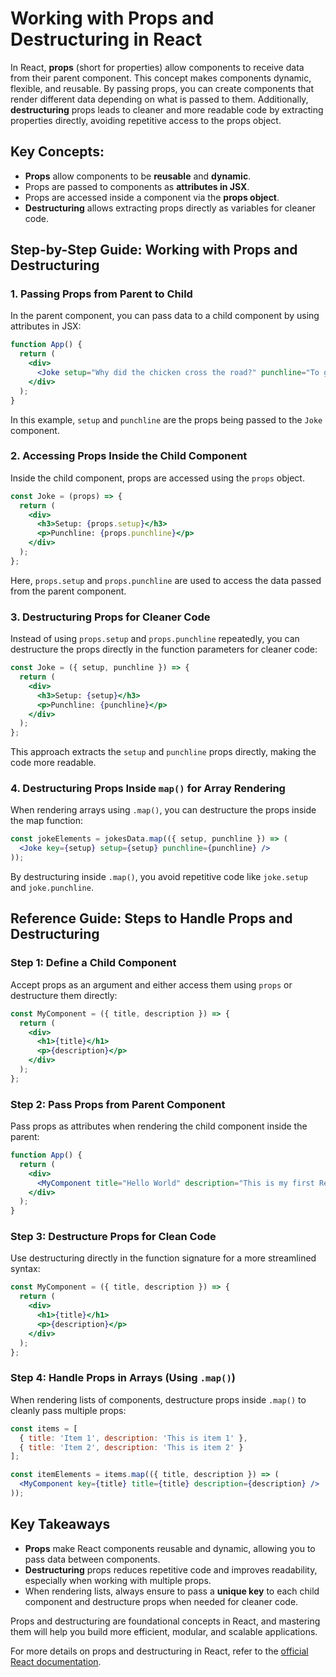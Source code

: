 # Working with Props and Destructuring in React

In React, **props** (short for properties) allow components to receive data from their parent component. This concept makes components dynamic, flexible, and reusable. By passing props, you can create components that render different data depending on what is passed to them. Additionally, **destructuring** props leads to cleaner and more readable code by extracting properties directly, avoiding repetitive access to the props object.


## Key Concepts:
- **Props** allow components to be **reusable** and **dynamic**.
- Props are passed to components as **attributes in JSX**.
- Props are accessed inside a component via the **props object**.
- **Destructuring** allows extracting props directly as variables for cleaner code.


## Step-by-Step Guide: Working with Props and Destructuring


### 1. Passing Props from Parent to Child
In the parent component, you can pass data to a child component by using attributes in JSX:

```jsx
function App() {
  return (
    <div>
      <Joke setup="Why did the chicken cross the road?" punchline="To get to the other side!" />
    </div>
  );
}
```

In this example, `setup` and `punchline` are the props being passed to the `Joke` component.


### 2. Accessing Props Inside the Child Component
Inside the child component, props are accessed using the `props` object.

```jsx
const Joke = (props) => {
  return (
    <div>
      <h3>Setup: {props.setup}</h3>
      <p>Punchline: {props.punchline}</p>
    </div>
  );
};
```

Here, `props.setup` and `props.punchline` are used to access the data passed from the parent component.


### 3. Destructuring Props for Cleaner Code
Instead of using `props.setup` and `props.punchline` repeatedly, you can destructure the props directly in the function parameters for cleaner code:

```jsx
const Joke = ({ setup, punchline }) => {
  return (
    <div>
      <h3>Setup: {setup}</h3>
      <p>Punchline: {punchline}</p>
    </div>
  );
};
```

This approach extracts the `setup` and `punchline` props directly, making the code more readable.


### 4. Destructuring Props Inside `map()` for Array Rendering

When rendering arrays using `.map()`, you can destructure the props inside the map function:

```jsx
const jokeElements = jokesData.map(({ setup, punchline }) => (
  <Joke key={setup} setup={setup} punchline={punchline} />
));
```

By destructuring inside `.map()`, you avoid repetitive code like `joke.setup` and `joke.punchline`.


## Reference Guide: Steps to Handle Props and Destructuring

### Step 1: Define a Child Component
Accept props as an argument and either access them using `props` or destructure them directly:

```jsx
const MyComponent = ({ title, description }) => {
  return (
    <div>
      <h1>{title}</h1>
      <p>{description}</p>
    </div>
  );
};
```

### Step 2: Pass Props from Parent Component
Pass props as attributes when rendering the child component inside the parent:

```jsx
function App() {
  return (
    <div>
      <MyComponent title="Hello World" description="This is my first React component!" />
    </div>
  );
}
```


### Step 3: Destructure Props for Clean Code
Use destructuring directly in the function signature for a more streamlined syntax:

```jsx
const MyComponent = ({ title, description }) => {
  return (
    <div>
      <h1>{title}</h1>
      <p>{description}</p>
    </div>
  );
};
```


### Step 4: Handle Props in Arrays (Using `.map()`)
When rendering lists of components, destructure props inside `.map()` to cleanly pass multiple props:

```jsx
const items = [
  { title: 'Item 1', description: 'This is item 1' },
  { title: 'Item 2', description: 'This is item 2' }
];

const itemElements = items.map(({ title, description }) => (
  <MyComponent key={title} title={title} description={description} />
));
```


## Key Takeaways
- **Props** make React components reusable and dynamic, allowing you to pass data between components.
- **Destructuring** props reduces repetitive code and improves readability, especially when working with multiple props.
- When rendering lists, always ensure to pass a **unique key** to each child component and destructure props when needed for cleaner code.

Props and destructuring are foundational concepts in React, and mastering them will help you build more efficient, modular, and scalable applications.

For more details on props and destructuring in React, refer to the [official React documentation](https://reactjs.org/docs/components-and-props.html).